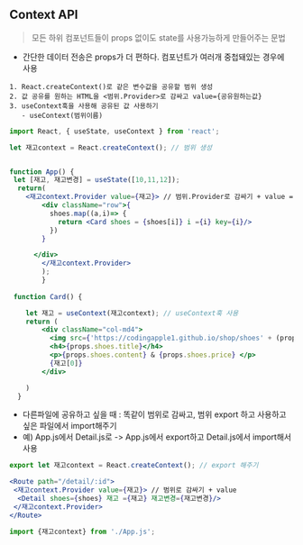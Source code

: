 ## Context API
> 모든 하위 컴포넌트들이 props 없이도 state를 사용가능하게 만들어주는 문법
- 간단한 데이터 전송은 props가 더 편하다. 컴포넌트가 여러개 중첩돼있는 경우에 사용
```
1. React.createContext()로 같은 변수값을 공유할 범위 생성
2. 값 공유를 원하는 HTML을 <범위.Provider>로 감싸고 value={공유원하는값}
3. useContext훅을 사용해 공유된 값 사용하기
   - useContext(범위이름)
```
```jsx
import React, { useState, useContext } from 'react';

let 재고context = React.createContext(); // 범위 생성


function App() {
 let [재고, 재고변경] = useState([10,11,12]);
  return(
    <재고context.Provider value={재고}> // 범위.Provider로 감싸기 + value = 공유 원하는 값
        <div className="row">{
          shoes.map((a,i)=> {
            return <Card shoes = {shoes[i]} i ={i} key={i}/>
          })
        }

      </div>
        </재고context.Provider>
        );
        }
        
 function Card() {

    let 재고 = useContext(재고context); // useContext훅 사용
    return (
        <div className="col-md4">
          <img src={'https://codingapple1.github.io/shop/shoes' + (props.i+1) + '.jpg'} />
          <h4>{props.shoes.title}</h4>
          <p>{props.shoes.content} & {props.shoes.price} </p>
          {재고[0]}
        </div>

    )
  }
```
- 다른파일에 공유하고 싶을 때 : 똑같이 범위로 감싸고, 범위 export 하고 사용하고 싶은 파일에서 import해주기
- 예) App.js에서 Detail.js로 -> App.js에서 export하고 Detail.js에서 import해서 사용
```jsx
export let 재고context = React.createContext(); // export 해주기

<Route path="/detail/:id">
 <재고context.Provider value={재고}> // 범위로 감싸기 + value
  <Detail shoes={shoes} 재고 ={재고} 재고변경={재고변경}/>
 </재고context.Provider>
</Route>
```      

```jsx
import {재고context} from './App.js';
```
